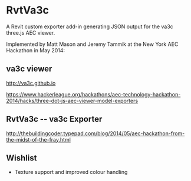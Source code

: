 RvtVa3c
=======

A Revit custom exporter add-in generating JSON output for the va3c three.js AEC viewer.

Implemented by Matt Mason and Jeremy Tammik at the New York AEC Hackathon in May 2014:

va3c viewer
-----------

http://va3c.github.io

https://www.hackerleague.org/hackathons/aec-technology-hackathon-2014/hacks/three-dot-js-aec-viewer-model-exporters

RvtVa3c -- va3c Exporter
------------------------

http://thebuildingcoder.typepad.com/blog/2014/05/aec-hackathon-from-the-midst-of-the-fray.html

Wishlist
--------

* Texture support and improved colour handling
